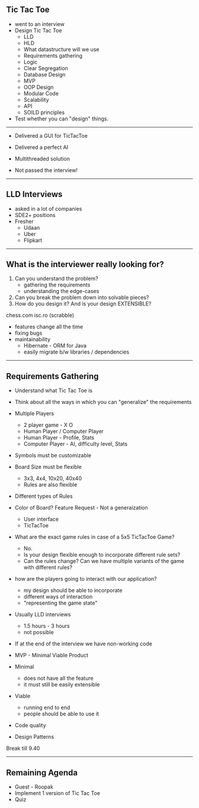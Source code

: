 Tic Tac Toe
-----------

- went to an interview
- Design Tic Tac Toe
    - LLD
    - HLD
    - What datastructure will we use
    - Requirements gathering
    - Logic
    - Clear Segregation
    - Database Design
    - MVP
    - OOP Design
    - Modular Code
    - Scalability
    - API
    - SOILD principles
- Test whether you can "design" things.
-- --

- Delivered a GUI for TicTacToe
- Delivered a perfect AI
- Multithreaded solution

- Not passed the interview!

-- --

LLD Interviews
--------------

- asked in a lot of companies
- SDE2+ positions
- Fresher
  - Udaan
  - Uber
  - Flipkart


-- --

What is the interviewer really looking for?
-------------------------------------------

1. Can you understand the problem?
   - gathering the requirements
   - understanding the edge-cases
2. Can you break the problem down into solvable pieces?
3. How do you design it? And is your design EXTENSIBLE?

chess.com
isc.ro (scrabble)

- features change all the time
- fixing bugs
- maintainability
  - Hibernate - ORM for Java
  - easily migrate b/w libraries / dependencies
-- --
  
Requirements Gathering
----------------------

- Understand what Tic Tac Toe is
- Think about all the ways in which you can "generalize" the requirements
- Multiple Players
  - 2 player game  - X   O
  - Human Player / Computer Player
  - Human Player - Profile, Stats
  - Computer Player - AI, difficulty level, Stats
- Symbols must be customizable
- Board Size must be flexible
  - 3x3, 4x4, 10x20, 40x40
  - Rules are also flexible
- Different types of Rules

- Color of Board? Feature Request - Not a generaization
  - User interface
  - TicTacToe
- What are the exact game rules in case of a 5x5 TicTacToe Game?
  - No.
  - Is your design flexible enough to incorporate different rule sets?
  - Can the rules change? Can we have multiple variants
    of the game with different rules?
- how are the players going to interact with our application?
  - my design should be able to incorporate
  - different ways of interaction
  - "representing the game state"

- Usually LLD interviews
  - 1.5 hours - 3 hours
  - not possible
- If at the end of the interview we have non-working code

- MVP - Minimal Viable Product
- Minimal
  - does not have all the feature
  - it must still be easily extensible
- Viable
  - running end to end
  - people should be able to use it

- Code quality
- Design Patterns

Break till 9.40


-- --


Remaining Agenda
----------------

- Guest - Roopak
- Implement 1 version of Tic Tac Toe
- Quiz